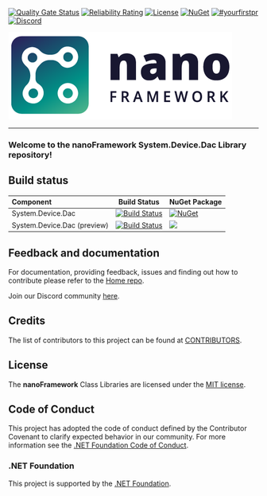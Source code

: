 [![Quality Gate Status](https://sonarcloud.io/api/project_badges/measure?project=nanoframework_lib-System.Device.Dac&metric=alert_status)](https://sonarcloud.io/dashboard?id=nanoframework_lib-System.Device.Dac) [![Reliability Rating](https://sonarcloud.io/api/project_badges/measure?project=nanoframework_lib-System.Device.Dac&metric=reliability_rating)](https://sonarcloud.io/dashboard?id=nanoframework_lib-System.Device.Dac) [![License](https://img.shields.io/badge/License-MIT-blue.svg)](LICENSE) [![NuGet](https://img.shields.io/nuget/dt/nanoFramework.System.Device.Dac.svg?label=NuGet&style=flat&logo=nuget)](https://www.nuget.org/packages/nanoFramework.System.Device.Dac/) [![#yourfirstpr](https://img.shields.io/badge/first--timers--only-friendly-blue.svg)](https://github.com/nanoframework/Home/blob/master/CONTRIBUTING.md) [![Discord](https://img.shields.io/discord/478725473862549535.svg?logo=discord&logoColor=white&label=Discord&color=7289DA)](https://discord.gg/gCyBu8T)

![nanoFramework logo](https://github.com/nanoframework/Home/blob/master/resources/logo/nanoFramework-repo-logo.png)

-----

### Welcome to the **nanoFramework** System.Device.Dac Library repository!

## Build status

| Component | Build Status | NuGet Package |
|:-|---|---|
| System.Device.Dac | [![Build Status](https://dev.azure.com/nanoframework/System.Device.Dac/_apis/build/status/nanoframework.lib-System.Devices.Dac?repoName=nanoframework%2Flib-System.Device.Dac&branchName=master)](https://dev.azure.com/nanoframework/System.Device.Dac/_build/latest?definitionId=44&repoName=nanoframework%2Flib-System.Device.Dac&branchName=master) | [![NuGet](https://img.shields.io/nuget/v/nanoFramework.System.Device.Dac.svg?label=NuGet&style=flat&logo=nuget)](https://www.nuget.org/packages/nanoFramework.System.Device.Dac/) |
| System.Device.Dac (preview) | [![Build Status](https://dev.azure.com/nanoframework/System.Device.Dac/_apis/build/status/nanoframework.lib-System.Devices.Dac?repoName=nanoframework%2Flib-System.Device.Dac&branchName=develop)](https://dev.azure.com/nanoframework/System.Device.Dac/_build/latest?definitionId=44&repoName=nanoframework%2Flib-System.Device.Dac&branchName=develop) | [![](https://badgen.net/badge/NuGet/preview/D7B023?icon=https://simpleicons.now.sh/azuredevops/fff)](https://dev.azure.com/nanoframework/feed/_packaging?_a=package&feed=sandbox&package=nanoFramework.System.Device.Dac&protocolType=NuGet&view=overview) |

## Feedback and documentation

For documentation, providing feedback, issues and finding out how to contribute please refer to the [Home repo](https://github.com/nanoframework/Home).

Join our Discord community [here](https://discord.gg/gCyBu8T).

## Credits

The list of contributors to this project can be found at [CONTRIBUTORS](https://github.com/nanoframework/Home/blob/master/CONTRIBUTORS.md).

## License

The **nanoFramework** Class Libraries are licensed under the [MIT license](LICENSE.md).

## Code of Conduct

This project has adopted the code of conduct defined by the Contributor Covenant to clarify expected behavior in our community.
For more information see the [.NET Foundation Code of Conduct](https://dotnetfoundation.org/code-of-conduct).

### .NET Foundation

This project is supported by the [.NET Foundation](https://dotnetfoundation.org).
